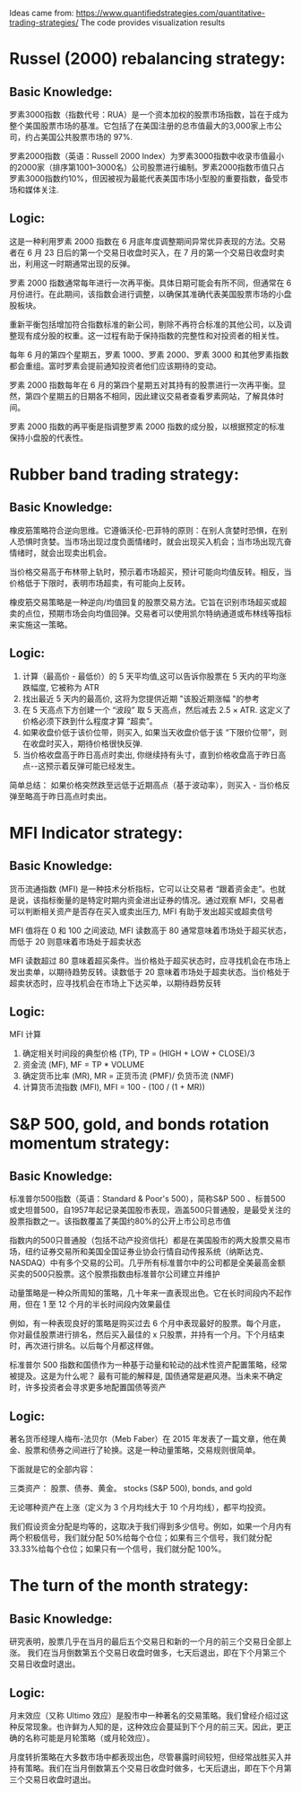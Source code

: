 Ideas came from: https://www.quantifiedstrategies.com/quantitative-trading-strategies/
The code provides visualization results

# Russel (2000) rebalancing strategy:
## Basic Knowledge:
罗素3000指数（指数代号：RUA）是一个资本加权的股票市场指数，旨在于成为整个美国股票市场的基准。它包括了在美国注册的总市值最大的3,000家上市公司，约占美国公共股票市场的 97%.

罗素2000指数（英语：Russell 2000 Index）为罗素3000指数中收录市值最小的2000家（排序第1001–3000名）公司股票进行编制。罗素2000指数市值只占罗素3000指数约10%，但因被视为最能代表美国市场小型股的重要指数，备受市场和媒体关注.

## Logic:
这是一种利用罗素 2000 指数在 6 月底年度调整期间异常优异表现的方法。交易者在 6 月 23 日后的第一个交易日收盘时买入，在 7 月的第一个交易日收盘时卖出，利用这一时期通常出现的反弹。

罗素 2000 指数通常每年进行一次再平衡。具体日期可能会有所不同，但通常在 6 月份进行。在此期间，该指数会进行调整，以确保其准确代表美国股票市场的小盘股板块。

重新平衡包括增加符合指数标准的新公司，剔除不再符合标准的其他公司，以及调整现有成分股的权重。这一过程有助于保持指数的完整性和对投资者的相关性。

每年 6 月的第四个星期五，罗素 1000、罗素 2000、罗素 3000 和其他罗素指数都会重组。富时罗素会提前通知投资者他们应该期待的变动。

罗素 2000 指数每年在 6 月的第四个星期五对其持有的股票进行一次再平衡。显然，第四个星期五的日期各不相同，因此建议交易者查看罗素网站，了解具体时间。

罗素 2000 指数的再平衡是指调整罗素 2000 指数的成分股，以根据预定的标准保持小盘股的代表性。





# Rubber band trading strategy:
## Basic Knowledge:
橡皮筋策略符合逆向思维。它遵循沃伦-巴菲特的原则：在别人贪婪时恐惧，在别人恐惧时贪婪。当市场出现过度负面情绪时，就会出现买入机会；当市场出现亢奋情绪时，就会出现卖出机会。

当价格交易高于布林带上轨时，预示着市场超买，预计可能向均值反转。相反，当价格低于下限时，表明市场超卖，有可能向上反转。

橡皮筋交易策略是一种逆向/均值回复的股票交易方法。它旨在识别市场超买或超卖的点位，预期市场会向均值回弹。交易者可以使用凯尔特纳通道或布林线等指标来实施这一策略。

## Logic:
1. 计算（最高价 - 最低价）的 5 天平均值,这可以告诉你股票在 5 天内的平均涨跌幅度, 它被称为 ATR
2. 找出最近 5 天内的最高价, 这将为您提供近期 "该股近期涨幅 "的参考
3. 在 5 天高点下方创建一个 “波段” 取 5 天高点，然后减去 2.5 × ATR. 这定义了价格必须下跌到什么程度才算 “超卖”。
4. 如果收盘价低于该价位带，则买入, 如果当天收盘价低于该 “下限价位带”，则在收盘时买入，期待价格很快反弹.
5. 当价格收盘高于昨日高点时卖出, 你继续持有头寸，直到价格收盘高于昨日高点--这预示着反弹可能已经发生。

简单总结：
如果价格突然跌至远低于近期高点（基于波动率），则买入 - 当价格反弹至略高于昨日高点时卖出。



# MFI Indicator strategy:
## Basic Knowledge:
货币流通指数 (MFI) 是一种技术分析指标，它可以让交易者 “跟着资金走”。也就是说，该指标衡量的是特定时期内资金进出证券的情况。通过观察 MFI，交易者可以判断相关资产是否存在买入或卖出压力, MFI 有助于发出超买或超卖信号

MFI 值将在 0 和 100 之间波动, MFI 读数高于 80 通常意味着市场处于超买状态，而低于 20 则意味着市场处于超卖状态

MFI 读数超过 80 意味着超买条件。当价格处于超买状态时，应寻找机会在市场上发出卖单，以期待趋势反转。读数低于 20 意味着市场处于超卖状态。当价格处于超卖状态时，应寻找机会在市场上下达买单，以期待趋势反转

## Logic:
MFI 计算
1. 确定相关时间段的典型价格 (TP), TP = (HIGH + LOW + CLOSE)/3
2. 资金流 (MF), MF = TP * VOLUME
3. 确定货币比率 (MR), MR = 正货币流 (PMF)/ 负货币流 (NMF)
4. 计算货币流指数 (MFI), MFI = 100 - (100 / (1 + MR))



# S&P 500, gold, and bonds rotation momentum strategy:
## Basic Knowledge:
标准普尔500指数（英语：Standard & Poor's 500），简称S&P 500 、标普500或史坦普500，自1957年起记录美国股市表现，涵盖500只普通股，是最受关注的股票指数之一。该指数覆盖了美国约80%的公开上市公司总市值

指数内的500只普通股（包括不动产投资信托）都是在美国股市的两大股票交易市场，纽约证券交易所和美国全国证券业协会行情自动传报系统（纳斯达克、NASDAQ）中有多个交易的公司。几乎所有标准普尔中的公司都是全美最高金额买卖的500只股票。这个股票指数由标准普尔公司建立并维护

动量策略是一种众所周知的策略，几十年来一直表现出色。它在长时间段内不起作用，但在 1 至 12 个月的半长时间段内效果最佳

例如，有一种表现良好的策略是购买过去 6 个月中表现最好的股票。每个月底，你对最佳股票进行排名，然后买入最佳的 x 只股票，并持有一个月。下个月结束时，再次进行排名。以后每个月都这样做。

标准普尔 500 指数和国债作为一种基于动量和轮动的战术性资产配置策略，经常被提及。这是为什么呢？ 最有可能的解释是, 国债通常是避风港。当未来不确定时，许多投资者会寻求更多地配置国债等资产

## Logic:
著名货币经理人梅布-法贝尔（Meb Faber）在 2015 年发表了一篇文章，他在黄金、股票和债券之间进行了轮换。这是一种动量策略，交易规则很简单。

下面就是它的全部内容：

三类资产： 股票、债券、黄金。
stocks (S&P 500), bonds, and gold

无论哪种资产在上涨（定义为 3 个月均线大于 10 个月均线），都平均投资。

我们假设资金分配是均等的，这取决于我们得到多少信号。例如，如果一个月内有两个积极信号，我们就分配 50%给每个仓位；如果有三个信号，我们就分配 33.33%给每个仓位；如果只有一个信号，我们就分配 100%。



# The turn of the month strategy:
## Basic Knowledge:
研究表明，股票几乎在当月的最后五个交易日和新的一个月的前三个交易日全部上涨。
我们在当月倒数第五个交易日收盘时做多，七天后退出，即在下个月第三个交易日收盘时退出。
## Logic:
月末效应（又称 Ultimo 效应）是股市中一种著名的交易策略。我们曾经介绍过这种反常现象。也许鲜为人知的是，这种效应会蔓延到下个月的前三天。因此，更正确的名称可能是月轮策略（或月轮效应）。

月度转折策略在大多数市场中都表现出色，尽管暴露时间较短，但经常战胜买入并持有策略。我们在当月倒数第五个交易日收盘时做多，七天后退出，即在下个月第三个交易日收盘时退出。
